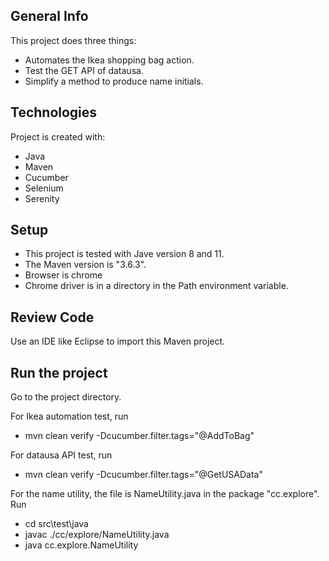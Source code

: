
## General Info
This project does three things:
* Automates the Ikea shopping bag action.
* Test the GET API of datausa.
* Simplify a method to produce name initials.

## Technologies
Project is created with:
* Java
* Maven
* Cucumber
* Selenium
* Serenity

## Setup
* This project is tested with Jave version 8 and 11.
* The Maven version is "3.6.3".
* Browser is chrome
* Chrome driver is in a directory in the Path environment variable.

## Review Code
Use an IDE like Eclipse to import this Maven project.

## Run the project
Go to the project directory.

For Ikea automation test, run 
* mvn clean verify -Dcucumber.filter.tags="@AddToBag"

For datausa API test, run
* mvn clean verify -Dcucumber.filter.tags="@GetUSAData"

For the name utility, the file is NameUtility.java in the package "cc.explore". Run
* cd src\test\java
* javac ./cc/explore/NameUtility.java
* java cc.explore.NameUtility
